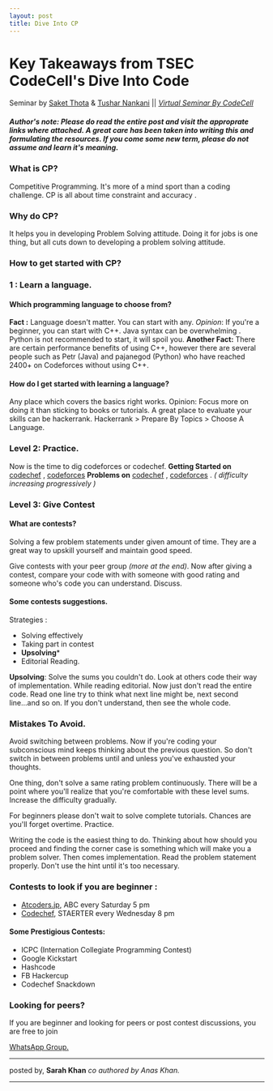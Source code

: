 ```yaml
---
layout: post
title: Dive Into CP
---
```



# Key Takeaways from TSEC CodeCell's Dive Into Code
Seminar by [Saket Thota](https://codeforces.com/profile/palindroam)  & [Tushar Nankani](https://codeforces.com/profile/tusharnankani) 
|| [*Virtual Seminar By CodeCell*](https://www.youtube.com/watch?v=IHPjbt2BMW8)

##### Author's note: Please do read the entire post and visit the approprate links where attached. A great care has been taken into writing this and formulating the resources. If you come some new term, please do not assume and learn it's meaning. 

### What is CP?


Competitive Programming. It's more of a mind sport than a coding challenge.
CP is all about time constraint and accuracy .



### Why do CP?
It helps you in developing Problem Solving attitude. Doing it for jobs is one thing, but all cuts down to developing a problem solving attitude.



### How to get started with CP?


### 1 : Learn a language. 


#### Which programming language to choose from?

**Fact :** Language doesn't matter. You can start with any.
*Opinion*: If you're a beginner, you can start with C++. 
Java syntax can be overwhelming . Python is not recommended to start, it will spoil you.
**Another Fact:** There are certain performance benefits of using C++, however there are several people such as Petr (Java) and pajanegod (Python) who have reached 2400+ on Codeforces without using C++.

#### How do I get started with learning a language?
Any place which covers the basics right works.
Opinion: Focus more on doing it than sticking to books or tutorials. A great place to evaluate your skills can be hackerrank. 
Hackerrank > Prepare By Topics > Choose A Language.



### Level 2: Practice. 
Now is the time to dig codeforces or codechef. 
**Getting Started on** [codechef](https://www.codechef.com/selflearning/0to1stars) , [codeforces](https://codeforces.com/problemset?Order=BY_RATING_ASC) 
**Problems on** [codechef](https://www.codechef.com/practice?End_rating=999) , [codeforces](https://codeforces.com/problemset?Order=BY_RATING_ASC) .
*( difficulty increasing progressively )* 



### Level 3: Give Contest

#### What are contests?
Solving a few problem statements under given amount of time. They are a great way to upskill yourself and maintain good speed.

Give contests with your peer group *(more at the end)*. Now after giving a contest, compare your code with with someone with good rating and someone who's code you can understand. Discuss.



#### Some contests suggestions.

Strategies :
- Solving effectively
- Taking part in contest
- **Upsolving*** 
- Editorial Reading.

**Upsolving**: 
Solve the sums you couldn't do. Look at others code their way of implementation.
While reading editorial. Now just don't read the entire code.
Read one line try to think what next line might be, next second line...and so on.
If you don't understand, then see the whole code.



### Mistakes To Avoid.
Avoid switching between problems.
Now if you're coding your subconscious mind keeps thinking about the previous question. So don't switch in between problems until and unless you've exhausted your thoughts.

One thing, don't solve a same rating problem continuously. There will be a point where you'll realize that you're comfortable with these level sums. Increase the difficulty gradually. 

For beginners please don't wait to solve complete tutorials. Chances are you'll forget overtime. Practice.

Writing the code is the easiest thing to do. 
Thinking about how should you proceed and finding the corner case is something which will make you a problem solver. Then comes implementation.
Read the problem statement properly. Don't use the hint until it's too necessary.




### Contests to look if you are beginner : 
- [Atcoders.jp](atcoders.jp), ABC every Saturday 5 pm 
- [Codechef](https://www.codechef.com), STAERTER every Wednesday 8 pm




#### Some Prestigious Contests:
- ICPC (Internation Collegiate Programming Contest)
- Google Kickstart
- Hashcode 
- FB Hackercup
- Codechef Snackdown




### Looking for peers?
If you are beginner and looking for peers or post contest discussions, you are free to join


[WhatsApp Group.](https://chat.whatsapp.com/JBDDrdrIMaOKFSRaE09Pd1)


----


posted by,
**Sarah Khan** _co authored by Anas Khan._

----


